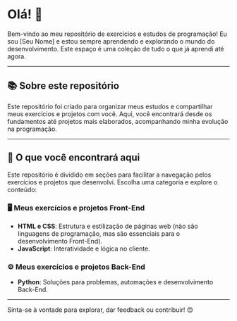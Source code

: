 # Olá! 👋

Bem-vindo ao meu repositório de exercícios e estudos de programação! Eu sou [Seu Nome] e estou sempre aprendendo e explorando o mundo do desenvolvimento. Este espaço é uma coleção de tudo o que já aprendi até agora.

---

## 📚 Sobre este repositório

Este repositório foi criado para organizar meus estudos e compartilhar meus exercícios e projetos com você. Aqui, você encontrará desde os fundamentos até projetos mais elaborados, acompanhando minha evolução na programação.

---

## 🚀 O que você encontrará aqui

Este repositório é dividido em seções para facilitar a navegação pelos exercícios e projetos que desenvolvi. Escolha uma categoria e explore o conteúdo:

### 🖥️ Meus exercícios e projetos Front-End
- **HTML e CSS**: Estrutura e estilização de páginas web (não são linguagens de programação, mas são essenciais para o desenvolvimento Front-End).
- **JavaScript**: Interatividade e lógica no cliente.

### ⚙️ Meus exercícios e projetos Back-End
- **Python**: Soluções para problemas, automações e desenvolvimento Back-End.

---

Sinta-se à vontade para explorar, dar feedback ou contribuir! 😊
